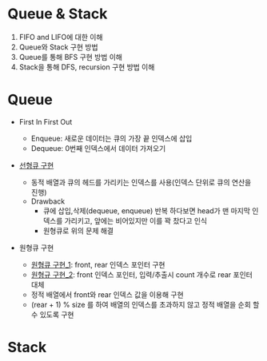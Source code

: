 # Queue & Stack
1. FIFO and LIFO에 대한 이해
2. Queue와 Stack 구현 방법
3. Queue를 통해 BFS 구현 방법 이해
4. Stack을 통해 DFS, recursion 구현 방법 이해

# Queue

- First In First Out
    - Enqueue: 새로운 데이터는 큐의 가장 끝 인덱스에 삽입
    - Dequeue: 0번째 인덱스에서 데이터 가져오기
  
- [선형큐 구현](/queueAndstack/Queue.java)
  - 동적 배열과 큐의 헤드를 가리키는 인덱스를 사용(인덱스 단위로 큐의 연산을 진행)
  - Drawback
    - 큐에 삽입,삭제(dequeue, enqueue) 반복 하다보면 head가 맨 마지막 인덱스를 가리키고, 앞에는 비어있지만 이를 꽉 찼다고 인식
    - 원형큐로 위의 문제 해결
  
- 원형큐 구현
  - [원형큐 구현_1](/queueAndstack/CircularQueue.java): front, rear 인덱스 포인터 구현
  - [원형규 구현_2](/queueAndstack/CircularQueue2.java): front 인덱스 포인터, 입력/추출시 count 개수로 rear 포인터 대체
  - 정적 배열에서 front와 rear 인덱스 값을 이용해 구현
  - (rear + 1) % size 를 하여 배열의 인덱스를 초과하지 않고 정적 배열을 순회 할 수 있도록 구현
  
# Stack
